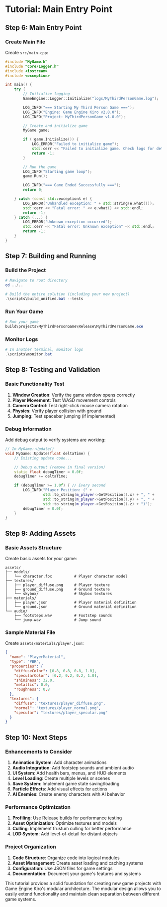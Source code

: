 # Tutorial: Main Entry Point

## Step 6: Main Entry Point

### Create Main File

Create `src/main.cpp`:

```cpp
#include "MyGame.h"
#include "Core/Logger.h"
#include <iostream>
#include <exception>

int main() {
    try {
        // Initialize logging
        GameEngine::Logger::Initialize("logs/MyThirdPersonGame.log");

        LOG_INFO("=== Starting My Third Person Game ===");
        LOG_INFO("Engine: Game Engine Kiro v2.0.0");
        LOG_INFO("Project: MyThirdPersonGame v1.0.0");

        // Create and initialize game
        MyGame game;

        if (!game.Initialize()) {
            LOG_ERROR("Failed to initialize game");
            std::cerr << "Failed to initialize game. Check logs for details." << std::endl;
            return -1;
        }

        // Run the game
        LOG_INFO("Starting game loop");
        game.Run();

        LOG_INFO("=== Game Ended Successfully ===");
        return 0;

    } catch (const std::exception& e) {
        LOG_ERROR("Unhandled exception: " + std::string(e.what()));
        std::cerr << "Fatal error: " << e.what() << std::endl;
        return -1;
    } catch (...) {
        LOG_ERROR("Unknown exception occurred");
        std::cerr << "Fatal error: Unknown exception" << std::endl;
        return -1;
    }
}
```

## Step 7: Building and Running

### Build the Project

```powershell
# Navigate to root directory
cd ../..

# Build the entire solution (including your new project)
.\scripts\build_unified.bat --tests
```

### Run Your Game

```powershell
# Run your game
build\projects\MyThirdPersonGame\Release\MyThirdPersonGame.exe
```

### Monitor Logs

```powershell
# In another terminal, monitor logs
.\scripts\monitor.bat
```

## Step 8: Testing and Validation

### Basic Functionality Test

1. **Window Creation**: Verify the game window opens correctly
2. **Player Movement**: Test WASD movement controls
3. **Camera Control**: Test right-click mouse camera rotation
4. **Physics**: Verify player collision with ground
5. **Jumping**: Test spacebar jumping (if implemented)

### Debug Information

Add debug output to verify systems are working:

```cpp
// In MyGame::Update()
void MyGame::Update(float deltaTime) {
    // Existing update code...

    // Debug output (remove in final version)
    static float debugTimer = 0.0f;
    debugTimer += deltaTime;

    if (debugTimer >= 1.0f) { // Every second
        LOG_INFO("Player Position: (" +
                 std::to_string(m_player->GetPosition().x) + ", " +
                 std::to_string(m_player->GetPosition().y) + ", " +
                 std::to_string(m_player->GetPosition().z) + ")");
        debugTimer = 0.0f;
    }
}
```

## Step 9: Adding Assets

### Basic Assets Structure

Create basic assets for your game:

```
assets/
├── models/
│   └── character.fbx          # Player character model
├── textures/
│   ├── player_diffuse.png     # Player texture
│   ├── ground_diffuse.png     # Ground texture
│   └── skybox/                # Skybox textures
├── materials/
│   ├── player.json            # Player material definition
│   └── ground.json            # Ground material definition
└── audio/
    ├── footsteps.wav          # Footstep sounds
    └── jump.wav               # Jump sound
```

### Sample Material File

Create `assets/materials/player.json`:

```json
{
  "name": "PlayerMaterial",
  "type": "PBR",
  "properties": {
    "diffuseColor": [0.8, 0.8, 0.8, 1.0],
    "specularColor": [0.2, 0.2, 0.2, 1.0],
    "shininess": 32.0,
    "metallic": 0.0,
    "roughness": 0.8
  },
  "textures": {
    "diffuse": "textures/player_diffuse.png",
    "normal": "textures/player_normal.png",
    "specular": "textures/player_specular.png"
  }
}
```

## Step 10: Next Steps

### Enhancements to Consider

1. **Animation System**: Add character animations
2. **Audio Integration**: Add footstep sounds and ambient audio
3. **UI System**: Add health bars, menus, and HUD elements
4. **Level Loading**: Create multiple levels or scenes
5. **Save System**: Implement game state saving/loading
6. **Particle Effects**: Add visual effects for actions
7. **AI Enemies**: Create enemy characters with AI behavior

### Performance Optimization

1. **Profiling**: Use Release builds for performance testing
2. **Asset Optimization**: Optimize textures and models
3. **Culling**: Implement frustum culling for better performance
4. **LOD System**: Add level-of-detail for distant objects

### Project Organization

1. **Code Structure**: Organize code into logical modules
2. **Asset Management**: Create asset loading and caching systems
3. **Configuration**: Use JSON files for game settings
4. **Documentation**: Document your game's features and systems

This tutorial provides a solid foundation for creating new game projects with Game Engine Kiro's modular architecture. The modular design allows you to easily extend functionality and maintain clean separation between different game systems.
